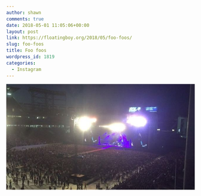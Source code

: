 ```yaml
---
author: shawn
comments: true
date: 2018-05-01 11:05:06+00:00
layout: post
link: https://floatingboy.org/2018/05/foo-foos/
slug: foo-foos
title: Foo foos
wordpress_id: 1819
categories:
  - Instagram
---
```


[![Foo foos](/assets/media/2018/05/30605076_432719103846339_6053172253800005632_n.jpg)](/assets/media/2018/05/30605076_432719103846339_6053172253800005632_n.jpg)
